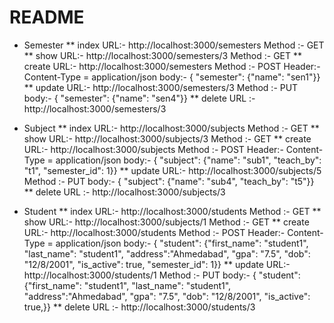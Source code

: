 # README

* Semester
	** index
		URL:- http://localhost:3000/semesters
		Method :- GET
	** show
		URL:- http://localhost:3000/semesters/3
		Method :- GET
	** create
		URL:- http://localhost:3000/semesters
		Method :- POST
		Header:- Content-Type = application/json
		body:- { "semester": {"name": "sen1"}}
	** update
		URL:- http://localhost:3000/semesters/3
		Method :- PUT
		body:- { "semester": {"name": "sen4"}}
	** delete
		URL :- http://localhost:3000/semesters/3

* Subject
	** index
		URL:- http://localhost:3000/subjects
		Method :- GET
	** show
		URL:- http://localhost:3000/subjects/3
		Method :- GET
	** create
		URL:- http://localhost:3000/subjects
		Method :- POST
		Header:- Content-Type = application/json
		body:- { "subject": {"name": "sub1", "teach_by": "t1", "semester_id": 1}}
	** update
		URL:- http://localhost:3000/subjects/5
		Method :- PUT
		body:- { "subject": {"name": "sub4", "teach_by": "t5"}}
	** delete
		URL :- http://localhost:3000/subjects/3

* Student
	** index
		URL:- http://localhost:3000/students
		Method :- GET
	** show
		URL:- http://localhost:3000/subjects/1
		Method :- GET
	** create
		URL:- http://localhost:3000/students
		Method :- POST
		Header:- Content-Type = application/json
		body:- { "student": {"first_name": "student1", "last_name": "student1", "address":"Ahmedabad", "gpa": "7.5", "dob": "12/8/2001", "is_active": true, "semester_id": 1}}
	** update
		URL:- http://localhost:3000/students/1
		Method :- PUT
		body:- { "student": {"first_name": "student1", "last_name": "student1", "address":"Ahmedabad", "gpa": "7.5", "dob": "12/8/2001", "is_active": true,}}
	** delete
		URL :- http://localhost:3000/students/3